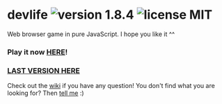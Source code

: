 # devlife ![version 1.8.4](https://d25lcipzij17d.cloudfront.net/badge.svg?id=gh&type=6&v=1.8.4&x2=0) ![license MIT](https://badges.frapsoft.com/os/mit/mit.svg?v=102)

Web browser game in pure JavaScript. I hope you like it ^^

### Play it now [HERE](http://naoxink.hol.es/devlife)!
### [LAST VERSION HERE](https://cdn.rawgit.com/naoxink/devlife/d4114338bd8774177b5d7cc60bc9afb0044ef3ad/index.html)

Check out the [wiki](https://github.com/naoxink/devlife/wiki) if you have any question! You don't find what you are looking for? Then [tell me](https://github.com/naoxink/devlife/issues) :)
